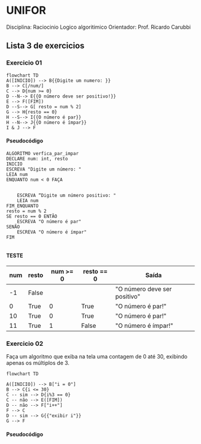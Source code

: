 # UNIFOR
Disciplina: Raciocinio Logico algoritimico
Orientador: Prof. Ricardo Carubbi

## Lista 3 de exercicios

### Exercicio 01
```mermaid
flowchart TD
A([INICIO]) --> B{{Digite um numero: }}
B --> C[/num/]
C --> D{num >= 0}
D --N--> E{{O número deve ser positivo!}}
E --> F([FIM])
D --S--> G[ resto = num % 2]
G --> H{resto == 0}
H --S--> I{{O número é par}}
H --N--> J{{O número é ímpar}}
I & J --> F
```
#### Pseudocódigo
```
ALGORITMO verfica_par_impar
DECLARE num: int, resto
INICIO
ESCREVA "Digite um número: "
LEIA num
ENQUANTO num < 0 FAÇA


	ESCREVA “Digite um número positivo: "
	LEIA num
FIM_ENQUANTO
resto = num % 2
SE resto == 0 ENTÃO
	ESCREVA "O número é par"
SENÃO
	ESCREVA "O número é ímpar"
FIM
 
```	
#### TESTE
| num | resto | num >= 0 | resto == 0 | Saída |
| --| --| --| --| -- |
| -1 | False |  |  | "O número deve ser positivo"
| 0 | True | 0 | True | "O número é par!"|
| 10 | True | 0 | True | "O número é par!"|
| 11 | True | 1 | False | "O número é ímpar!"|

### Exercicio 02
Faça um algoritmo que exiba na tela uma contagem de 0 até 30, exibindo apenas os múltiplos de 3.
```mermaid
flowchart TD

A([INICIO]) --> B["i = 0"]
B --> C{i <= 30}
C -- sim --> D{i%3 == 0}
C -- não --> E([FIM])
D -- não --> F["i++"]
F --> C
D -- sim --> G{{"exibir i"}}
G --> F
```
#### Pseudocódigo
```
